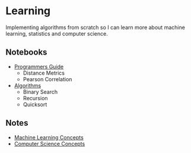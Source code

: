 # Learning
Implementing algorithms from scratch so I can learn more about machine learning, statistics and computer science.

## Notebooks
- [Programmers Guide](notebooks/programmers_guide.ipynb)
    - Distance Metrics
    - Pearson Correlation
- [Algorithms](notebooks/algorithms.ipynb)
    - Binary Search
    - Recursion
    - Quicksort

## Notes

- [Machine Learning Concepts](notes/ml_concepts.md)
- [Computer Science Concepts](notes/cs_concepts.md)
